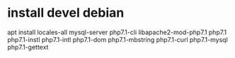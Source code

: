 # install devel debian

apt install locales-all mysql-server php7.1-cli libapache2-mod-php7.1 php7.1 php7.1-instl php7.1-intl php7.1-dom php7.1-mbstring php7.1-curl php7.1-mysql php7.1-gettext